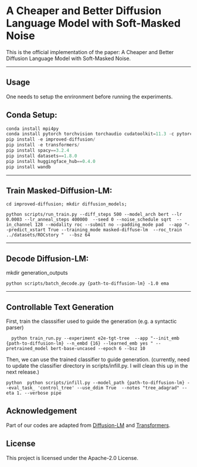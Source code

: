# A Cheaper and Better Diffusion Language Model with Soft-Masked Noise


This is the official implementation of the paper: A Cheaper and Better Diffusion Language Model with Soft-Masked Noise.

-----------------------------------------------------
## Usage
One needs to setup the enrironment before running the experiments.


## Conda Setup:
```python 
conda install mpi4py
conda install pytorch torchvision torchaudio cudatoolkit=11.3 -c pytorch
pip install -e improved-diffusion/ 
pip install -e transformers/
pip install spacy==3.2.4
pip install datasets==1.8.0 
pip install huggingface_hub==0.4.0 
pip install wandb
```

-----------------------------------------------------
## Train Masked-Diffusion-LM:


```cd improved-diffusion; mkdir diffusion_models;```

```python scripts/run_train.py --diff_steps 500 --model_arch bert --lr 0.0003 --lr_anneal_steps 400000  --seed 0 --noise_schedule sqrt  --in_channel 128 --modality roc --submit no --padding_mode pad  --app "--predict_xstart True --training_mode masked-diffuse-lm  --roc_train ../datasets/ROCstory "  --bsz 64```



-------------------
## Decode Diffusion-LM:
mkdir generation_outputs 

``python scripts/batch_decode.py {path-to-diffusion-lm} -1.0 ema``


------------------- 
## Controllable Text Generation 
First, train the classsifier used to guide the generation (e.g. a syntactic parser) 

``  
python train_run.py --experiment e2e-tgt-tree  --app "--init_emb {path-to-diffusion-lm} --n_embd {16} --learned_emb yes " --pretrained_model bert-base-uncased --epoch 6 --bsz 10
``

Then, we can use the trained classifier to guide generation. 
(currently, need to update the classifier directory in scripts/infill.py. I will clean this up in the next release.)

``python 
python scripts/infill.py --model_path {path-to-diffusion-lm} --eval_task_ 'control_tree' --use_ddim True  --notes "tree_adagrad" --eta 1. --verbose pipe``



## Acknowledgement
Part of our codes are adapted from [Diffusion-LM](https://github.com/XiangLi1999/Diffusion-LM) and [Transformers](https://github.com/huggingface/transformers).


## License
This project is licensed under the Apache-2.0 License.



